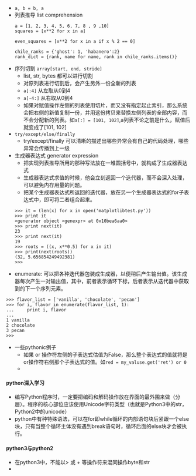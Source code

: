 - ```a, b = b, a```
- 列表推导 list comprehension
    ```
    a = [1, 2, 3, 4, 5, 6, 7, 8 , 9 ,10]
    squares = [x**2 for x in a]
    
    even_squares = [x**2 for x in a if x % 2 == 0]
    
    chile_ranks = {'ghost': 1, 'habanero':2}
    rank_dict = {rank, name for name, rank in chile_ranks.items()}
    ```
- 序列切割 ```array[start, end, stride]```
    - list, str, bytes 都可以进行切割
    - 对原列表进行切割后，会产生另外一份全新的列表
    - ```a[:4]```  从左取从0到4
    - ```a[-4:]``` 从右取从0到4
    - 如果对赋值操作左侧的列表使用切片，而又没有指定起止索引，那么系统会把右侧的新值复制一份，并用这份拷贝来替换左侧列表的全部内容，而不会分配新的列表。如```a[:] = [101, 102]```,a列表不论之前是什么，赋值后就变成了[101, 102]
- ```try/except/else/finally```
    - try/except/finally 可以清晰的描述出哪些异常会有自己的代码处理，哪些异常会传播到上一级
- 生成器表达式 generator expression
    - 把实现列表推导所用的那种写法放在一堆圆括号中，就构成了生成器表达式
    - 生成器表达式求值的时候，他会立刻返回一个迭代器，而不会深入处理，可以避免内存用量的问题。
    - 把某个生成器表达式所返回的迭代器，放在另一个生成器表达式的for子表达式中，即可将二者组合起来。
    ```
    >>> it = (len(x) for x in open('matplotlibtest.py'))
    >>> print it
    <generator object <genexpr> at 0x10bea6aa0>
    >>> print next(it)
    23
    >>> print next(it)
    19
    >>> roots = ((x, x**0.5) for x in it)
    >>> print(next(roots))
    (32, 5.656854249492381)
    >>>
    ```
- enumerate: 可以把各种迭代器包装成生成器，以便稍后产生输出值。该生成器每次产生一对输出值，其中，前者表示循环下标，后者表示从迭代器中获取到的下一个序列元素。
```
>>> flavor_list = ['vanilla', 'chocolate', 'pecan']
>>> for i, flavor in enumerate(flavor_list, 1):
...     print i, flavor
...
1 vanilla
2 chocolate
3 pecan
>>>
```

- 一些pythonic例子
    - 如果 or 操作符左侧的子表达式估值为False，那么整个表达式的值就将是or操作符右侧那个子表达式的值。如```red = my_valuse.get('ret') or 0```
    - 


#### python深入学习
- 编写Python程序时，一定要把编码和解码操作放在界面的最外围来做（分层）。程序的核心部位应该使用Unicode字符类型（也就是Python3中的str，Python2中的unicode）
- python中有种特殊语法，可以在for即while循环的内部语句块后紧跟一个else块，只有当整个循环主体没有遇到break语句时，循环后面的else块才会被执行。


#### python3与python2
- 在python3中，不能以> 或 + 等操作符来混同操作byte和str
- 

